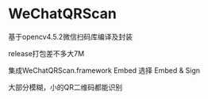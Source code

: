 # WeChatQRScan
基于opencv4.5.2微信扫码库编译及封装

release打包差不多大7M

集成WeChatQRScan.framework Embed 选择 Embed & Sign

大部分模糊，小的QR二维码都能识别



